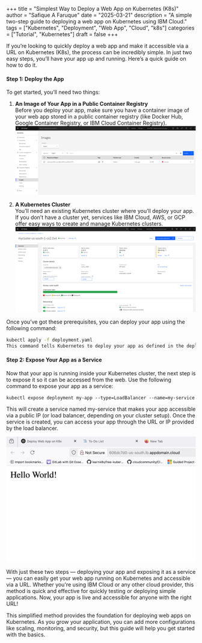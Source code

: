 +++
title = "Simplest Way to Deploy a Web App on Kubernetes (K8s)"
author = "Safique A Faruque"
date = "2025-03-21"
description = "A simple two-step guide to deploying a web app on Kubernetes using IBM Cloud."
tags = ["Kubernetes", "Deployment", "Web App", "Cloud", "k8s"]
categories = ["Tutorial", "Kubernetes"]
draft = false
+++

If you’re looking to quickly deploy a web app and make it accessible via a URL on Kubernetes (K8s), the process can be incredibly simple. In just two easy steps, you’ll have your app up and running. Here’s a quick guide on how to do it.

<!--more-->

#### **Step 1: Deploy the App**

To get started, you’ll need two things:

1. **An Image of Your App in a Public Container Registry**  
   Before you deploy your app, make sure you have a container image of your web app stored in a public container registry (like Docker Hub, Google Container Registry, or IBM Cloud Container Registry).
![Image List in Container Registry](ImageListInContainerRegistry.png)

2. **A Kubernetes Cluster**  
   You’ll need an existing Kubernetes cluster where you’ll deploy your app. If you don’t have a cluster yet, services like IBM Cloud, AWS, or GCP offer easy ways to create and manage Kubernetes clusters.
![Cluster](ClusterDetails.png)

Once you’ve got these prerequisites, you can deploy your app using the following command:

```bash
kubectl apply -f deployment.yaml
This command tells Kubernetes to deploy your app as defined in the deployment.yaml file, which should include information about the container image and how to run it within the cluster.
```
#### **Step 2: Expose Your App as a Service**
Now that your app is running inside your Kubernetes cluster, the next step is to expose it so it can be accessed from the web.
Use the following command to expose your app as a service:
```
kubectl expose deployment my-app --type=LoadBalancer --name=my-service
```
This will create a service named my-service that makes your app accessible via a public IP (or load balancer, depending on your cluster setup). Once the service is created, you can access your app through the URL or IP provided by the load balancer.

![Output](OutputHelloWorld.png)

With just these two steps — deploying your app and exposing it as a service — you can easily get your web app running on Kubernetes and accessible via a URL. Whether you're using IBM Cloud or any other cloud provider, this method is quick and effective for quickly testing or deploying simple applications.
Now, your app is live and accessible for anyone with the right URL!

This simplified method provides the foundation for deploying web apps on Kubernetes. As you grow your application, you can add more configurations like scaling, monitoring, and security, but this guide will help you get started with the basics.
